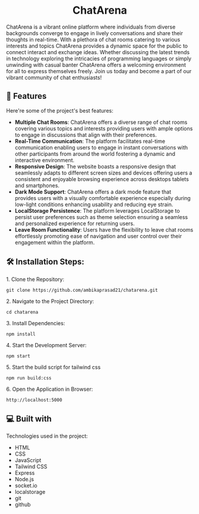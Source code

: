 <h1 align="center" id="title">ChatArena</h1>

<p id="description">ChatArena is a vibrant online platform where individuals from diverse backgrounds converge to engage in lively conversations and share their thoughts in real-time. With a plethora of chat rooms catering to various interests and topics ChatArena provides a dynamic space for the public to connect interact and exchange ideas. Whether discussing the latest trends in technology exploring the intricacies of programming languages or simply unwinding with casual banter ChatArena offers a welcoming environment for all to express themselves freely. Join us today and become a part of our vibrant community of chat enthusiasts!</p>

  
  
<h2>🧐 Features</h2>

Here're some of the project's best features:

*   **Multiple Chat Rooms**: ChatArena offers a diverse range of chat rooms covering various topics and interests providing users with ample options to engage in discussions that align with their preferences.
*   **Real-Time Communication**: The platform facilitates real-time communication enabling users to engage in instant conversations with other participants from around the world fostering a dynamic and interactive environment.
*   **Responsive Design**: The website boasts a responsive design that seamlessly adapts to different screen sizes and devices offering users a consistent and enjoyable browsing experience across desktops tablets and smartphones.
*   **Dark Mode Support**: ChatArena offers a dark mode feature that provides users with a visually comfortable experience especially during low-light conditions enhancing usability and reducing eye strain.
*   **LocalStorage Persistence**: The platform leverages LocalStorage to persist user preferences such as theme selection ensuring a seamless and personalized experience for returning users.
*   **Leave Room Functionality**: Users have the flexibility to leave chat rooms effortlessly promoting ease of navigation and user control over their engagement within the platform.

<h2>🛠️ Installation Steps:</h2>

<p>1. Clone the Repository:</p>

```
git clone https://github.com/ambikaprasad21/chatarena.git
```

<p>2. Navigate to the Project Directory:</p>

```
cd chatarena
```

<p>3. Install Dependencies:</p>

```
npm install
```

<p>4. Start the Development Server:</p>

```
npm start
```

<p>5. Start the build script for tailwind css</p>

```
npm run build:css
```

<p>6. Open the Application in Browser:</p>

```
http://localhost:5000
```

  
  
<h2>💻 Built with</h2>

Technologies used in the project:

*   HTML
*   CSS
*   JavaScript
*   Tailwind CSS
*   Express
*   Node.js
*   socket.io
*   localstorage
*   git
*   github
